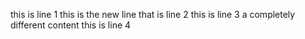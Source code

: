 this is line 1
this is the new line
that is line 2
this is line 3
a completely different content
this is line 4
